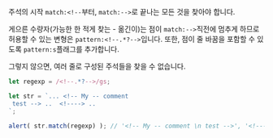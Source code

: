 주석의 시작 `match:<!--`부터, `match:-->`로 끝나는 모든 것을 찾아야 합니다.

게으른 수량자(가능한 한 적게 찾는 - 옮긴이)는 점이 `match:-->`직전에 멈추게 하므로 허용할 수 있는 변형은 `pattern:<!--.*?-->`입니다. 또한, 점이 줄 바꿈을 포함할 수 있도록 `pattern:s`플래그를 추가합니다.

그렇지 않으면, 여러 줄로 구성된 주석들을 찾을 수 없습니다.

```js run
let regexp = /<!--.*?-->/gs;

let str = `... <!-- My -- comment
 test --> ..  <!----> ..
`;

alert( str.match(regexp) ); // '<!-- My -- comment \n test -->', '<!---->'
```
